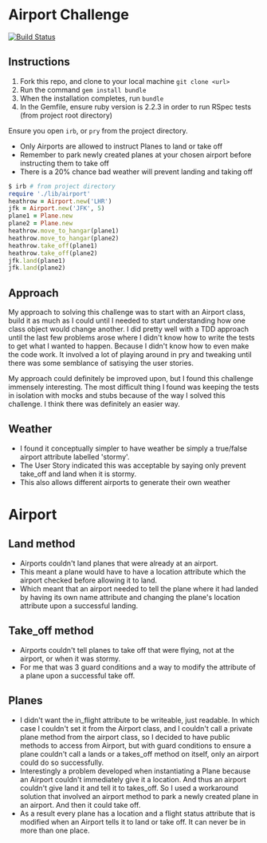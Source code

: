Airport Challenge
=================
[![Build Status](https://travis-ci.org/dearshrewdwit/airport_challenge.svg?branch=master)](https://travis-ci.org/dearshrewdwit/airport_challenge)

Instructions
--------
1. Fork this repo, and clone to your local machine `git clone <url>`
2. Run the command `gem install bundle`
3. When the installation completes, run `bundle`
4. In the Gemfile, ensure ruby version is 2.2.3 in order to run RSpec tests (from project root directory)

Ensure you open `irb`, or `pry` from the project directory.
* Only Airports are allowed to instruct Planes to land or take off
* Remember to park newly created planes at your chosen airport before instructing them to take off
* There is a 20% chance bad weather will prevent landing and taking off

```ruby
$ irb # from project directory
require './lib/airport'
heathrow = Airport.new('LHR')
jfk = Airport.new('JFK', 5)
plane1 = Plane.new
plane2 = Plane.new
heathrow.move_to_hangar(plane1)
heathrow.move_to_hangar(plane2)
heathrow.take_off(plane1)
heathrow.take_off(plane2)
jfk.land(plane1)
jfk.land(plane2)
```

Approach
------
My approach to solving this challenge was to start with an Airport class, build it as much as I could until I needed to start understanding how one class object would change another. I did pretty well with a TDD approach until the last few problems arose where I didn't know how to write the tests to get what I wanted to happen. Because I didn't know how to even make the code work. It involved a lot of playing around in pry and tweaking until there was some semblance of satisying the user stories.

My approach could definitely be improved upon, but I found this challenge immensely interesting. The most difficult thing I found was keeping the tests in isolation with mocks and stubs because of the way I solved this challenge. I think there was definitely an easier way.


Weather
---------
* I found it conceptually simpler to have weather be simply a true/false airport attribute labelled 'stormy'.
* The User Story indicated this was acceptable by saying only prevent take_off and land when it is stormy.
* This also allows different airports to generate their own weather

Airport
=======
Land method
---------
* Airports couldn't land planes that were already at an airport.
* This meant a plane would have to have a location attribute which the airport checked before allowing it to land.
* Which meant that an airport needed to tell the plane where it had landed by having its own name attribute and changing the plane's location attribute upon a successful landing.

Take_off method
---------
* Airports couldn't tell planes to take off that were flying, not at the airport, or when it was stormy.
* For me that was 3 guard conditions and a way to modify the attribute of a plane upon a successful take off.


Planes
---------
* I didn't want the in_flight attribute to be writeable, just readable. In which case I couldn't set it from the Airport class, and I couldn't call a private plane method from the airport class, so I decided to have public methods to access from Airport, but with guard conditions to ensure a plane couldn't call a lands or a takes_off method on itself, only an airport could do so successfully.
* Interestingly a problem developed when instantiating a Plane because an Airport couldn't immediately give it a location. And thus an airport couldn't give land it and tell it to takes_off. So I used a workaround solution that involved an airport method to park a newly created plane in an airport. And then it could take off.
* As a result every plane has a location and a flight status attribute that is modified when an Airport tells it to land or take off. It can never be in more than one place.
